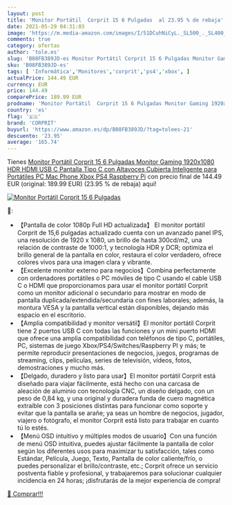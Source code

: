 ```yaml
---
layout: post
title: 'Monitor Portátil  Corprit 15 6 Pulgadas  al 23.95 % de rebaja'
date: 2021-05-29 04:31:03
image: 'https://m.media-amazon.com/images/I/51DCuhNiCyL._SL500_._SL400_.jpg'
comments: true
category: ofertas
author: 'tole.es'
slug: 'B08FB389JD-es Monitor Portátil Corprit 15 6 Pulgadas Monitor Gaming...'
sku: 'B08FB389JD-es'
tags: [ 'Informática','Monitores','corprit','ps4','xbox', ]
actualPrice: 144.49 EUR
currency: EUR
price: 144.49
comparePrice: 189.99 EUR
prodname: 'Monitor Portátil  Corprit 15 6 Pulgadas Monitor Gaming 1920x1080 HDR HDMI USB C Pantalla Tipo C con Altavoces  Cubierta Inteligente para Portátiles PC Mac Phone Xbox PS4 Raspberry Pi'
country: 'es'
flag: '🇪🇸'
brand: 'CORPRIT'
buyurl: 'https://www.amazon.es/dp/B08FB389JD/?tag=tolees-21'
descuento: '23.95'
average: '165.74'
---
```


Tienes [Monitor Portátil  Corprit 15 6 Pulgadas Monitor Gaming 1920x1080 HDR HDMI USB C Pantalla Tipo C con Altavoces  Cubierta Inteligente para Portátiles PC Mac Phone Xbox PS4 Raspberry Pi](https://www.amazon.es/dp/B08FB389JD/?tag=tolees-21) con precio final de  144.49 EUR (original: 189.99 EUR) (23.95 %  de rebaja) aqui!

[![Monitor Portátil  Corprit 15 6 Pulgadas ](https://m.media-amazon.com/images/I/51DCuhNiCyL._SL500_._SL400_.jpg)](https://www.amazon.es/dp/B08FB389JD/?tag=tolees-21)

🔎:

- 【Pantalla de color 1080p Full HD actualizada】 El monitor portátil Corprit de 15,6 pulgadas actualizado cuenta con un avanzado panel IPS, una resolución de 1920 x 1080, un brillo de hasta 300cd/m2, una relación de contraste de 1000:1, y tecnología HDR y DCR; optimiza el brillo general de la pantalla en color, restaura el color verdadero, ofrece colores vivos para una imagen clara y vibrante.
- 【Excelente monitor externo para negocios】Combina perfectamente con ordenadores portátiles o PC móviles de tipo C usando el cable USB C o HDMI que proporcionamos para usar el monitor portátil Corprit como un monitor adicional o secundario para mostrar en modo de pantalla duplicada/extendida/secundaria con fines laborales; además, la montura VESA y la pantalla vertical están disponibles, dejando más espacio en el escritorio.
- 【Amplia compatibilidad y monitor versátil】El monitor portátil Corprit tiene 2 puertos USB C con todas las funciones y un mini puerto HDMI que ofrece una amplia compatibilidad con teléfonos de tipo C, portátiles, PC, sistemas de juego Xbox/PS4/Switches/Raspberry PI y más; te permite reproducir presentaciones de negocios, juegos, programas de streaming, clips, películas, series de televisión, vídeos, fotos, demostraciones y mucho más.
- 【Delgado, duradero y listo para usar】El monitor portátil Corprit está diseñado para viajar fácilmente, está hecho con una carcasa de aleación de aluminio con tecnología CNC, un diseño delgado, con un peso de 0,84 kg, y una original y duradera funda de cuero magnética extraíble con 3 posiciones distintas para funcionar como soporte y evitar que la pantalla se arañe; ya seas un hombre de negocios, jugador, viajero o fotógrafo, el monitor Corprit está listo para trabajar en cuanto tú lo estés.
- 【Menú OSD intuitivo y múltiples modos de usuario】Con una función de menú OSD intuitiva, puedes ajustar fácilmente la pantalla de color según los diferentes usos para maximizar tu satisfacción, tales como Estándar, Película, Juego, Texto, Pantalla de color caliente/frío, o puedes personalizar el brillo/contraste, etc.; Corprit ofrece un servicio postventa fiable y profesional, y trabajaremos para solucionar cualquier incidencia en 24 horas; ¡disfrutarás de la mejor experiencia de compra!

[🛒 Comprar!!!](https://www.amazon.es/dp/B08FB389JD/?tag=tolees-21)
